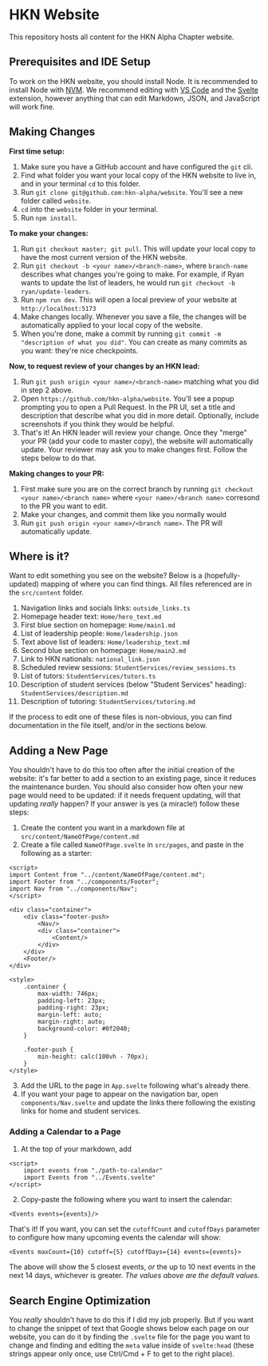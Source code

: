 # HKN Website

This repository hosts all content for the HKN Alpha Chapter website.

## Prerequisites and IDE Setup

To work on the HKN website, you should install Node. It is recommended to install Node with [NVM](https://github.com/nvm-sh/nvm). We recommend editing with [VS Code](https://code.visualstudio.com/) and the [Svelte](https://marketplace.visualstudio.com/items?itemName=svelte.svelte-vscode) extension, however anything that can edit Markdown, JSON, and JavaScript will work fine.

## Making Changes

**First time setup:**

1. Make sure you have a GitHub account and have configured the `git` cli.
2. Find what folder you want your local copy of the HKN website to live in, and in your terminal `cd` to this folder.
3. Run `git clone git@github.com:hkn-alpha/website`. You'll see a new folder called `website`.
4. `cd` into the `website` folder in your terminal.
5. Run `npm install`.

**To make your changes:**

1. Run `git checkout master; git pull`. This will update your local copy to have the most current version of the HKN website.
2. Run `git checkout -b <your name>/<branch-name>`, where `branch-name` describes what changes you're going to make. For example, if Ryan wants to update the list of leaders, he would run `git checkout -b ryan/update-leaders`.
3. Run `npm run dev`. This will open a local preview of your website at `http://localhost:5173`
4. Make changes locally. Whenever you save a file, the changes will be automatically applied to your local copy of the website.
5. When you're done, make a commit by running `git commit -m "description of what you did"`. You can create as many commits as you want: they're nice checkpoints.

**Now, to request review of your changes by an HKN lead:**

1. Run `git push origin <your name>/<branch-name>` matching what you did in step 2 above.
2. Open `https://github.com/hkn-alpha/website`. You'll see a popup prompting you to open a Pull Request. In the PR UI, set a title and description that describe what you did in more detail. Optionally, include screenshots if you think they would be helpful.
3. That's it! An HKN leader will review your change. Once they "merge" your PR (add your code to master copy), the website will automatically update. Your reviewer may ask you to make changes first. Follow the steps below to do that.

**Making changes to your PR:**

1. First make sure you are on the correct branch by running `git checkout <your name>/<branch name>` where `<your name>/<branch name>` corresond to the PR you want to edit.
2. Make your changes, and commit them like you normally would
3. Run `git push origin <your name>/<branch name>`. The PR will automatically update.

## Where is it?

Want to edit something you see on the website? Below is a (hopefully-updated) mapping of where you can find things. All files referenced are in the `src/content` folder.

1. Navigation links and socials links: `outside_links.ts`
2. Homepage header text: `Home/hero_text.md`
3. First blue section on homepage: `Home/main1.md`
4. List of leadership people: `Home/leadership.json`
5. Text above list of leaders: `Home/leadership_text.md`
6. Second blue section on homepage: `Home/main2.md`
7. Link to HKN nationals: `national_link.json`
8. Scheduled review sessions: `StudentServices/review_sessions.ts`
9. List of tutors: `StudentServices/tutors.ts`
10. Description of student services (below "Student Services" heading): `StudentServices/description.md`
11. Description of tutoring: `StudentServices/tutoring.md`

If the process to edit one of these files is non-obvious, you can find documentation in the file itself, and/or in the sections below.

## Adding a New Page

You shouldn't have to do this too often after the initial creation of the website: it's far better to add a section to an existing page, since it reduces the maintenance burden. You should also consider how often your new page would need to be updated: if it needs frequent updating, will that updating _really_ happen?
If your answer is yes (a miracle!) follow these steps:

1. Create the content you want in a markdown file at `src/content/NameOfPage/content.md`
2. Create a file called `NameOfPage.svelte` in `src/pages`, and paste in the following as a starter:

```
<script>
import Content from "../content/NameOfPage/content.md";
import Footer from "../components/Footer";
import Nav from "../components/Nav";
</script>

<div class="container">
    <div class="footer-push>
        <Nav/>
        <div class="container">
            <Content/>
        </div>
    </div>
    <Footer/>
</div>

<style>
    .container {
        max-width: 746px;
        padding-left: 23px;
        padding-right: 23px;
        margin-left: auto;
        margin-right: auto;
        background-color: #0f2040;
    }

    .footer-push {
        min-height: calc(100vh - 70px);
    }
</style>
```

3. Add the URL to the page in `App.svelte` following what's already there.
4. If you want your page to appear on the navigation bar, open `components/Nav.svelte` and update the links there following the existing links for home and student services.

### Adding a Calendar to a Page

1. At the top of your markdown, add

```
<script>
    import events from "./path-to-calendar"
    import Events from "../Events.svelte"
</script>
```

2. Copy-paste the following where you want to insert the calendar:

```
<Events events={events}/>
```

That's it! If you want, you can set the `cutoffCount` and `cutoffDays` parameter to configure
how many upcoming events the calendar will show:

```
<Events maxCount={10} cutoff={5} cutoffDays={14} events={events}>
```

The above will show the 5 closest events, _or_ the up to 10 next events in the next 14 days, whichever is greater. _The values above are the default values._

## Search Engine Optimization

You _really_ shouldn't have to do this if I did my job properly. But if you want to change the snippet of text that Google shows below each page on our website, you can do it by finding the `.svelte` file for the page you want to change and finding and editing the `meta` value inside of `svelte:head` (these strings appear only once, use Ctrl/Cmd + F to get to the right place).
